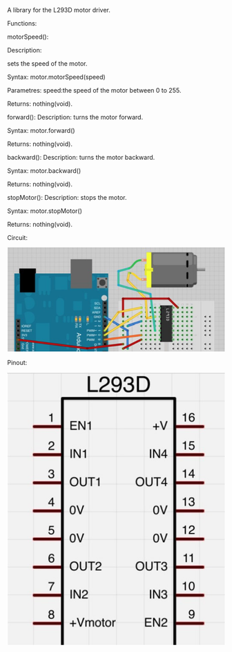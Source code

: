 A library for the L293D motor driver.

Functions:

motorSpeed():

Description:

sets the speed of the motor.

Syntax:
motor.motorSpeed(speed)

Parametres:
speed:the speed of the motor between 0 to 255.

Returns:
nothing(void).


forward():
Description:
turns the motor forward.

Syntax:
motor.forward()

Returns:
nothing(void).


backward():
Description:
turns the motor backward.

Syntax:
motor.backward()

Returns:
nothing(void).


stopMotor():
Description:
stops the motor.

Syntax:
motor.stopMotor()

Returns:
nothing(void).

Circuit:

![Circuit](/L293Dlib/Circuit_Diagram.jpg)



Pinout:

![Pinout](/L293Dlib/L293D_Pinout.jpg)
